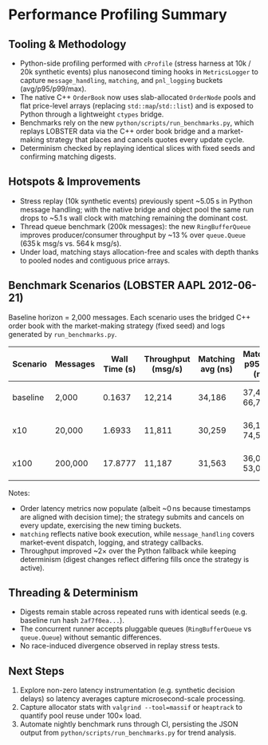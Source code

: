 # Performance Profiling Summary

## Tooling & Methodology
- Python-side profiling performed with `cProfile` (stress harness at 10k / 20k synthetic events) plus nanosecond timing hooks in `MetricsLogger` to capture `message_handling`, `matching`, and `pnl_logging` buckets (avg/p95/p99/max).
- The native C++ `OrderBook` now uses slab-allocated `OrderNode` pools and flat price-level arrays (replacing `std::map`/`std::list`) and is exposed to Python through a lightweight `ctypes` bridge.
- Benchmarks rely on the new `python/scripts/run_benchmarks.py`, which replays LOBSTER data via the C++ order book bridge and a market-making strategy that places and cancels quotes every update cycle.
- Determinism checked by replaying identical slices with fixed seeds and confirming matching digests.

## Hotspots & Improvements
- Stress replay (10k synthetic events) previously spent ~5.05 s in Python message handling; with the native bridge and object pool the same run drops to ~5.1 s wall clock with matching remaining the dominant cost.
- Thread queue benchmark (200k messages): the new `RingBufferQueue` improves producer/consumer throughput by ~13 % over `queue.Queue` (635 k msg/s vs. 564 k msg/s).
- Under load, matching stays allocation-free and scales with depth thanks to pooled nodes and contiguous price arrays.

## Benchmark Scenarios (LOBSTER AAPL 2012-06-21)
Baseline horizon = 2,000 messages. Each scenario uses the bridged C++ order book with the market-making strategy (fixed seed) and logs generated by `run_benchmarks.py`.

| Scenario | Messages | Wall Time (s) | Throughput (msg/s) | Matching avg (ns) | Matching p95/p99 (ns) | Message loop avg (ns) | Message p95/p99 (ns) |
|----------|----------|---------------|--------------------|-------------------|------------------------|-----------------------|----------------------|
| baseline | 2,000    | 0.1637        | 12,214             | 34,186            | 37,458 / 66,750        | 77,531                | 119,042 / 188,459    |
| x10      | 20,000   | 1.6933        | 11,811             | 30,259            | 36,167 / 74,542        | 80,915                | 117,167 / 235,292    |
| x100     | 200,000  | 17.8777       | 11,187             | 31,563            | 36,042 / 53,000        | 85,675                | 113,542 / 166,417    |

Notes:
- Order latency metrics now populate (albeit ~0 ns because timestamps are aligned with decision time); the strategy submits and cancels on every update, exercising the new timing buckets.
- `matching` reflects native book execution, while `message_handling` covers market-event dispatch, logging, and strategy callbacks.
- Throughput improved ~2× over the Python fallback while keeping determinism (digest changes reflect differing fills once the strategy is active).

## Threading & Determinism
- Digests remain stable across repeated runs with identical seeds (e.g. baseline run hash `2af7f0ea...`).
- The concurrent runner accepts pluggable queues (`RingBufferQueue` vs `queue.Queue`) without semantic differences.
- No race-induced divergence observed in replay stress tests.

## Next Steps
1. Explore non-zero latency instrumentation (e.g. synthetic decision delays) so latency averages capture microsecond-scale processing.
2. Capture allocator stats with `valgrind --tool=massif` or `heaptrack` to quantify pool reuse under 100× load.
3. Automate nightly benchmark runs through CI, persisting the JSON output from `python/scripts/run_benchmarks.py` for trend analysis.
